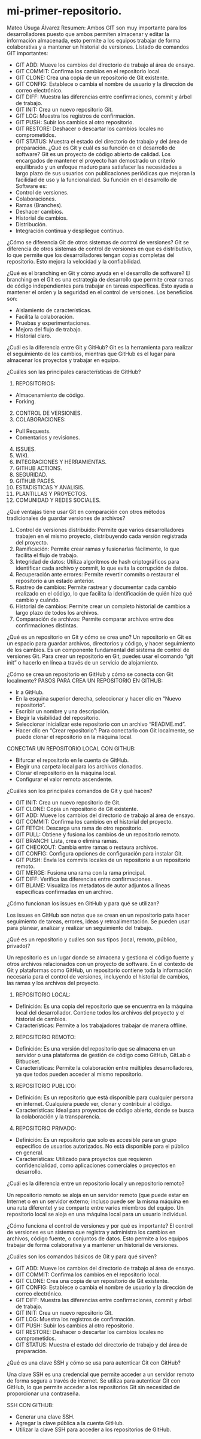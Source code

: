 # mi-primer-repositorio.
Mateo Úsuga Álvarez
Resumen: Ambos GIT son muy importante para los desarrolladores puesto que ambos permiten almacenar y editar la información almacenada, esto permite a los equipos trabajar de forma colaborativa y a mantener un historial de versiones. 
Listado de comandos GIT importantes:
-	GIT ADD: Mueve los cambios del directorio de trabajo al área de ensayo.
-	GIT COMMIT: Confirma los cambios en el repositorio local.
-	GIT CLONE: Crea una copia de un repositorio de Git existente.
-	GIT CONFIG: Establece o cambia el nombre de usuario y la dirección de correo electrónico.
-	GIT DIFF: Muestra las diferencias entre confirmaciones, commit y árbol de trabajo.
-	GIT INIT: Crea un nuevo repositorio Git.
-	GIT LOG: Muestra los registros de confirmación.
-	GIT PUSH: Subir los cambios al otro repositorio.
-	GIT RESTORE: Deshacer o descartar los cambios locales no comprometidos.
-	GIT STATUS: Muestra el estado del directorio de trabajo y del área de preparación.
¿Qué es Git y cuál es su función en el desarrollo de software?
Git es un proyecto de código abierto de calidad.
Los encargados de mantener el proyecto han demostrado un criterio equilibrado y un enfoque maduro para satisfacer las necesidades a largo plazo de sus usuarios con publicaciones periódicas que mejoran la facilidad de uso y la funcionalidad.
Su función en el desarrollo de Software es:
-	Control de versiones.
-	Colaboraciones.
-	Ramas (Branches).
-	Deshacer cambios.
-	Historial de cambios.
-	Distribución.
-	Integración continua y despliegue continuo.

¿Cómo se diferencia Git de otros sistemas de control de versiones?
Git se diferencia de otros sistemas de control de versiones en que es distributivo, lo que permite que los desarrolladores tengan copias completas del repositorio. Esto mejora la velocidad y la confiabilidad.

¿Qué es el branching en Git y cómo ayuda en el desarrollo de software?
El branching en el Git es una estrategia de desarrollo que permite crear ramas de código independientes para trabajar en tareas específicas. Esto ayuda a mantener el orden y la seguridad en el control de versiones.
Los beneficios son:
-	Aislamiento de características.
-	Facilita la colaboración.
-	Pruebas y experimentaciones.
-	Mejora del flujo de trabajo.
-	Historial claro.

¿Cuál es la diferencia entre Git y GitHub?
Git es la herramienta para realizar el seguimiento de los cambios, mientras que GitHub es el lugar para almacenar los proyectos y trabajar en equipo.

¿Cuáles son las principales características de GitHub?
1.	REPOSITORIOS:
-	Almacenamiento de código.
-	Forking.
2.	CONTROL DE VERSIONES.
3.	COLABORACIONES:
-	Pull Requests.
-	Comentarios y revisiones.
4.	ISSUES.
5.	WIKI.
6.	INTEGRACIONES Y HERRAMIENTAS.
7.	GITHUB ACTIONS.
8.	SEGURIDAD.
9.	GITHUB PAGES.
10.	ESTADISTICAS Y ANALISIS.
11.	PLANTILLAS Y PROYECTOS.
12.	COMUNIDAD Y REDES SOCIALES.

¿Qué ventajas tiene usar Git en comparación con otros métodos
tradicionales de guardar versiones de archivos?
1.	Control de versiones distribuido: Permite que varios desarrolladores trabajen en el mismo proyecto, distribuyendo cada versión registrada del proyecto. 
2.	Ramificación: Permite crear ramas y fusionarlas fácilmente, lo que facilita el flujo de trabajo. 
3.	Integridad de datos: Utiliza algoritmos de hash criptográficos para identificar cada archivo y commit, lo que evita la corrupción de datos. 
4.	Recuperación ante errores: Permite revertir commits o restaurar el repositorio a un estado anterior. 
5.	Rastreo de cambios: Permite rastrear y documentar cada cambio realizado en el código, lo que facilita la identificación de quién hizo qué cambio y cuándo. 
6.	Historial de cambios: Permite crear un completo historial de cambios a largo plazo de todos los archivos. 
7.	Comparación de archivos: Permite comparar archivos entre dos confirmaciones distintas. 

¿Qué es un repositorio en Git y cómo se crea uno?
Un repositorio en Git es un espacio para guardar archivos, directorios y código, y hacer seguimiento de los cambios. Es un componente fundamental del sistema de control de versiones Git.
Para crear un repositorio en Git, puedes usar el comando “git init” o hacerlo en línea a través de un servicio de alojamiento.

¿Cómo se crea un repositorio en GitHub y cómo se conecta con Git
localmente?
PASOS PARA CREA UN REPOSITORIO EN GITHUB:
-	Ir a GitHub.
-	En la esquina superior derecha, seleccionar y hacer clic en “Nuevo repositorio”.
-	Escribir un nombre y una descripción.
-	Elegir la visibilidad del repositorio.
-	Seleccionar inicializar este repositorio con un archivo “README.md”.
-	Hacer clic en “Crear repositorio”:
Para conectarlo con Git localmente, se puede clonar el repositorio en la máquina local.

CONECTAR UN REPOSITORIO LOCAL CON GITHUB:
-	Bifurcar el repositorio en le cuenta de GitHub.
-	Elegir una carpeta local para los archivos clonados.
-	Clonar el repositorio en la máquina local.
-	Configurar el valor remoto ascendente.

¿Cuáles son los principales comandos de Git y qué hacen?
-	GIT INIT: Crea un nuevo repositorio de Git.
-	GIT CLONE: Copia un repositorio de Git existente.
-	GIT ADD: Mueve los cambios del directorio de trabajo al área de ensayo.
-	GIT COMMIT: Confirma los cambios en el historial del proyecto.
-	GIT FETCH: Descarga una rama de otro repositorio.
-	GIT PULL: Obtiene y fusiona los cambios de un repositorio remoto.
-	GIT BRANCH: Lista, crea o elimina ramas.
-	GIT CHECKOUT: Cambia entre ramas o restaura archivos.
-	GIT CONFIG: Configura opciones de configuración para instalar Git.
-	GIT PUSH: Envía los commits locales de un repositorio a un repositorio remoto.
-	GIT MERGE: Fusiona una rama con la rama principal.
-	GIT DIFF: Verifica las diferencias entre confirmaciones.
-	GIT BLAME: Visualiza los metadatos de autor adjuntos a líneas específicas confirmadas en un archivo.

¿Cómo funcionan los issues en GitHub y para qué se utilizan?

Los issues en GitHub son notas que se crean en un repositorio pata hacer seguimiento de tareas, errores, ideas y retroalimentación. Se pueden usar para planear, analizar y realizar un seguimiento del trabajo.

¿Qué es un repositorio y cuáles son sus tipos (local, remoto, público,
privado)?

Un repositorio es un lugar donde se almacena y gestiona el código fuente y otros archivos relacionados con un proyecto de software. En el contexto de Git y plataformas como GitHub, un repositorio contiene toda la información necesaria para el control de versiones, incluyendo el historial de cambios, las ramas y los archivos del proyecto.

1.	REPOSITORIO LOCAL:
-	Definición: Es una copia del repositorio que se encuentra en la máquina local del desarrollador. Contiene todos los archivos del proyecto y el historial de cambios.
-	Características: Permite a los trabajadores trabajar de manera offline.

2.	REPOSITORIO REMOTO:
-	Definición: Es una versión del repositorio que se almacena en un servidor o una plataforma de gestión de código como GitHub, GitLab o Bitbucket.
-	Características: Permite la colaboración entre múltiples desarrolladores, ya que todos pueden acceder al mismo repositorio.

3.	REPOSITORIO PUBLICO:
-	Definición: Es un repositorio que está disponible para cualquier persona en internet. Cualquiera puede ver, clonar y contribuir al código.
-	Características: Ideal para proyectos de código abierto, donde se busca la colaboración y la transparencia.

4.	REPOSITORIO PRIVADO:
-	Definición: Es un repositorio que solo es accesible para un grupo específico de usuarios autorizados. No está disponible para el público en general.
-	Características: Utilizado para proyectos que requieren confidencialidad, como aplicaciones comerciales o proyectos en desarrollo.

¿Cuál es la diferencia entre un repositorio local y un repositorio remoto?

Un repositorio remoto se aloja en un servidor remoto (que puede estar en Internet o en un servidor externo; incluso puede ser la misma máquina en una ruta diferente) y se comparte entre varios miembros del equipo. Un repositorio local se aloja en una máquina local para un usuario individual.

¿Cómo funciona el control de versiones y por qué es importante?
El control de versiones es un sistema que registra y administra los cambios en archivos, código fuente, o conjuntos de datos. Esto permite a los equipos trabajar de forma colaborativa y a mantener un historial de versiones. 

¿Cuáles son los comandos básicos de Git y para qué sirven?
-	GIT ADD: Mueve los cambios del directorio de trabajo al área de ensayo.
-	GIT COMMIT: Confirma los cambios en el repositorio local.
-	GIT CLONE: Crea una copia de un repositorio de Git existente.
-	GIT CONFIG: Establece o cambia el nombre de usuario y la dirección de correo electrónico.
-	GIT DIFF: Muestra las diferencias entre confirmaciones, commit y árbol de trabajo.
-	GIT INIT: Crea un nuevo repositorio Git.
-	GIT LOG: Muestra los registros de confirmación.
-	GIT PUSH: Subir los cambios al otro repositorio.
-	GIT RESTORE: Deshacer o descartar los cambios locales no comprometidos.
-	GIT STATUS: Muestra el estado del directorio de trabajo y del área de preparación.

¿Qué es una clave SSH y cómo se usa para autenticar Git con GitHub?

Una clave SSH es una credencial que permite acceder a un servidor remoto de forma segura a través de internet. Se utiliza para autenticar Git con GitHub, lo que permite acceder a los repositorios Git sin necesidad de proporcionar una contraseña.

SSH CON GITHUB:
-	Generar una clave SSH.
-	Agregar la clave pública a la cuenta GitHub.
-	Utilizar la clave SSH para acceder a los repositorios de GitHub.


